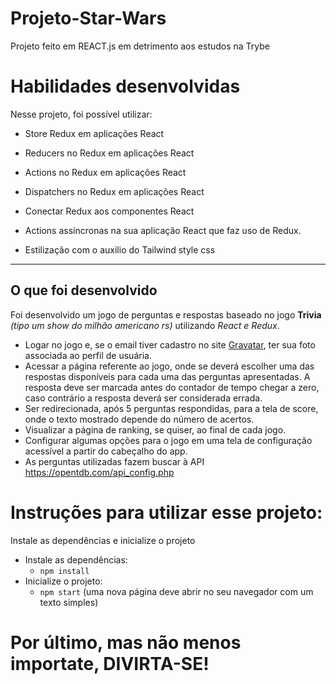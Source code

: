 # Projeto-Star-Wars
Projeto feito em REACT.js em detrimento aos estudos na Trybe

# Habilidades desenvolvidas

Nesse projeto, foi possível utilizar:

  - Store Redux em aplicações React

  - Reducers no Redux em aplicações React

  - Actions no Redux em aplicações React

  - Dispatchers no Redux em aplicações React

  - Conectar Redux aos componentes React

  - Actions assíncronas na sua aplicação React que faz uso de Redux.
  
  - Estilização com o auxilio do Tailwind style css

---

## O que foi desenvolvido

Foi desenvolvido um jogo de perguntas e respostas baseado no jogo **Trivia** _(tipo um show do milhão americano rs)_ utilizando _React e Redux_.

  - Logar no jogo e, se o email tiver cadastro no site [Gravatar](https://pt.gravatar.com/), ter sua foto associada ao perfil de usuária.
  - Acessar a página referente ao jogo, onde se deverá escolher uma das respostas disponíveis para cada uma das perguntas apresentadas. A resposta deve ser marcada antes do contador de tempo chegar a zero, caso contrário a resposta deverá ser considerada errada.
  - Ser redirecionada, após 5 perguntas respondidas, para a tela de score, onde o texto mostrado depende do número de acertos.
  - Visualizar a página de ranking, se quiser, ao final de cada jogo.
  - Configurar algumas opções para o jogo em uma tela de configuração acessível a partir do cabeçalho do app.
  - As perguntas utilizadas fazem buscar à API https://opentdb.com/api_config.php
  
  # Instruções para utilizar esse projeto:
  
  Instale as dependências e inicialize o projeto
  * Instale as dependências:
    * `npm install`
  * Inicialize o projeto:
    * `npm start` (uma nova página deve abrir no seu navegador com um texto simples)
    
 # Por último, mas não menos importate, DIVIRTA-SE!
    
    

